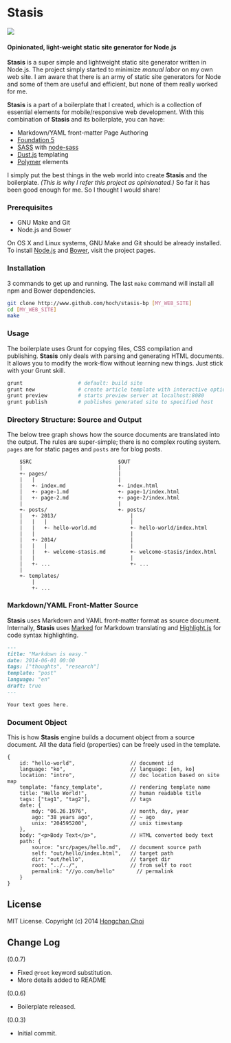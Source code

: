 # Stasis

<img src="https://travis-ci.org/hoch/stasis.svg?branch=master" />

#### **Opinionated, light-weight static site generator for Node.js**

__Stasis__ is a super simple and lightweight static site generator written in Node.js. The project simply started to minimize _manual labor_ on my own web site. I am aware that there is an army of static site generators for Node and some of them are useful and efficient, but none of them really worked for me.

__Stasis__ is a part of a boilerplate that I created, which is a collection of essential elements for mobile/responsive web development. With this combination of __Stasis__ and its boilerplate, you can have:

- Markdown/YAML front-matter Page Authoring
- [Foundation 5](http://foundation.zurb.com/)
- [SASS](http://sass-lang.com/) with [node-sass](https://github.com/sass/node-sass)
- [Dust.js](http://linkedin.github.io/dustjs/) templating
- [Polymer](http://www.polymer-project.org/) elements

I simply put the best things in the web world into create __Stasis__ and the boilerplate. _(This is why I refer this project as opinionated.)_ So far it has been good enough for me. So I thought I would share!


### Prerequisites

- GNU Make and Git
- Node.js and Bower

On OS X and Linux systems, GNU Make and Git should be already installed. To install [Node.js](http://nodejs.org/) and [Bower](http://bower.io/), visit the project pages.


### Installation

3 commands to get up and running. The last `make` command will install all npm and Bower dependencies.

~~~bash
git clone http://www.github.com/hoch/stasis-bp [MY_WEB_SITE]
cd [MY_WEB_SITE]
make
~~~


### Usage

The boilerplate uses Grunt for copying files, CSS compilation and publishing. __Stasis__ only deals with parsing and generating HTML documents. It allows you to modify the work-flow without learning new things. Just stick with your Grunt skill.

~~~bash
grunt                  # default: build site 
grunt new              # create article template with interactive options
grunt preview          # starts preview server at localhost:8080
grunt publish          # publishes generated site to specified host
~~~


### Directory Structure: Source and Output

The below tree graph shows how the source documents are translated into the output. The rules are super-simple; there is no complex routing system. `pages` are for static pages and `posts` are for blog posts.

        $SRC                            $OUT
        |                               |
        +- pages/                       |
        |   |                           |    
        |   +- index.md                 +- index.html
        |   +- page-1.md                +- page-1/index.html
        |   +- page-2.md                +- page-2/index.html
        |                               |
        +- posts/                       +- posts/
        |   +- 2013/                        |
        |   |   |                           |
        |   |   +- hello-world.md           +- hello-world/index.html
        |   |                               |
        |   +- 2014/                        |
        |   |   |                           |
        |   |   +- welcome-stasis.md        +- welcome-stasis/index.html
        |   |                               |
        |   +- ...                          +- ...
        |
        +- templates/
            |
            +- ...


### Markdown/YAML Front-Matter Source

__Stasis__ uses Markdown and YAML front-matter format as source document. Internally, __Stasis__ uses [Marked](https://github.com/chjj/marked) for Markdown translating and [Highlight.js](http://highlightjs.org/) for code syntax highlighting.

~~~markdown
---
title: "Markdown is easy."
date: 2014-06-01 00:00
tags: ["thoughts", "research"]
template: "post"
language: "en"
draft: true
---

Your text goes here.

~~~


### Document Object

This is how __Stasis__ engine builds a document object from a source document. All the data field (properties) can be freely used in the template.

    {
        id: "hello-world",                  // document id
        language: "ko",                     // language: [en, ko]
        location: "intro",                  // doc location based on site map
        template: "fancy_template",         // rendering template name
        title: "Hello World!",              // human readable title
        tags: ["tag1", "tag2"],             // tags
        date: {
            mdy: "06.26.1976",              // month, day, year
            ago: "38 years ago",            // ~ ago
            unix: "204595200",              // unix timestamp
        },
        body: "<p>Body Text</p>",           // HTML converted body text
        path: {
            source: "src/pages/hello.md",   // document source path
            self: "out/hello/index.html",   // target path
            dir: "out/hello",               // target dir
            root: "../../",                 // from self to root
            permalink: "//yo.com/hello"       // permalink
        }
    }


## License

MIT License. Copyright (c) 2014 [Hongchan Choi](https://ccrma.stanford.edu/~hongchan)


## Change Log

(0.0.7)
- Fixed `@root` keyword substitution.
- More details added to README

(0.0.6) 
- Boilerplate released.

(0.0.3) 
- Initial commit.